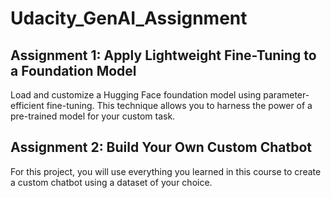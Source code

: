 # Udacity_GenAI_Assignment
## Assignment 1: Apply Lightweight Fine-Tuning to a Foundation Model
Load and customize a Hugging Face foundation model using parameter-efficient fine-tuning. This technique allows you to harness the power of a pre-trained model for your custom task.

## Assignment 2: Build Your Own Custom Chatbot
For this project, you will use everything you learned in this course to create a custom chatbot using a dataset of your choice.

